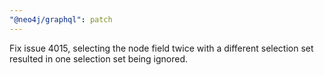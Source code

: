 ```yaml
---
"@neo4j/graphql": patch
---
```


Fix issue 4015, selecting the node field twice with a different selection set resulted in one selection set being ignored.

